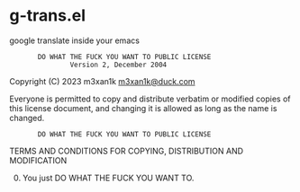# g-trans.el
google translate inside your emacs


           DO WHAT THE FUCK YOU WANT TO PUBLIC LICENSE
                   Version 2, December 2004
 
Copyright (C) 2023 m3xan1k <m3xan1k@duck.com>

Everyone is permitted to copy and distribute verbatim or modified
copies of this license document, and changing it is allowed as long
as the name is changed.
 
           DO WHAT THE FUCK YOU WANT TO PUBLIC LICENSE
  TERMS AND CONDITIONS FOR COPYING, DISTRIBUTION AND MODIFICATION

 0. You just DO WHAT THE FUCK YOU WANT TO.

